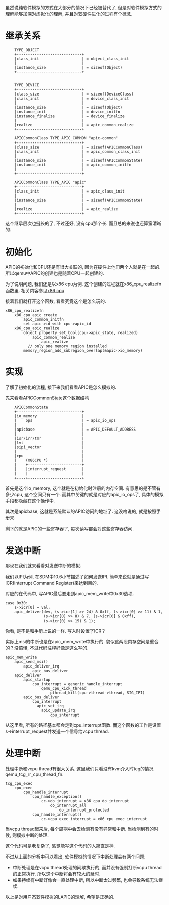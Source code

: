 虽然说纯软件模拟的方式在大部分的情况下已经被替代了, 但是对软件模拟方式的理解能够加深对虚拟化的理解, 并且对软硬件进化的过程有个概念. 

# 继承关系

```
    TYPE_OBJECT
    +-----------------------------+
    |class_init                   | = object_class_init
    |                             |
    |instance_size                | = sizeof(Object)
    +-----------------------------+


    TYPE_DEVICE
    +-----------------------------+
    |class_size                   | = sizeof(DeviceClass)
    |class_init                   | = device_class_init
    |                             |
    |instance_size                | = sizeof(Object)
    |instance_init                | = device_initfn
    |instance_finalize            | = device_finalize
    |                             |
    |realize                      | = apic_common_realize
    +-----------------------------+

    APICCommonClass TYPE_APIC_COMMON "apic-common"
    +-----------------------------+
    |class_size                   | = sizeof(APICCommonClass)
    |class_init                   | = apic_common_class_init   
    |                             |
    |instance_size                | = sizeof(APICCommonState)
    |instance_init                | = apic_common_initfn       
    |                             |
    +-----------------------------+

    APICCommonClass TYPE_APIC "apic"                  
    +-----------------------------+                   
    |class_init                   | = apic_class_init
    |                             |                   
    |instance_size                | = sizeof(APICCommonState)
    |                             |                   
    |realize                      | = apic_realize
    +-----------------------------+                   
```

这个继承层次也挺长的了, 不过还好, 没有cpu那个长. 而且总的来说也还算蛮清晰的. 

# 初始化

APIC的初始化和CPU还是有很大关联的, 因为在硬件上他们两个人就是在一起的. 所以qemu中APIC的创建也是随着CPU一起创建的. 

为了说明问题, 我们还是以x86 cpu为例. 这个创建的过程就在x86_cpu_realizefn函数里. 相关内容参见[x86 cpu][1]

接着我们就打开这个函数, 看看究竟这个是怎么玩的. 

```
x86_cpu_realizefn
    x86_cpu_apic_create
        apic_common_initfn
        set apic->id with cpu->apic_id
    x86_cpu_apic_realize
        object_property_set_bool(cpu->apic_state, realized)
            apic_common_realize
                apic_realize
	      // only one memory region installed
        memory_region_add_subregion_overlap(&apic->io_memory)
```

# 实现

了解了初始化的流程, 接下来我们看看APIC是怎么模拟的. 

先来看看APICCommonState这个数据结构

```
    APICCommonState
    +-----------------------------+       
    |io_memory                    |
    |    ops                      | = apic_io_ops
    |                             |                                                                            
    |apicbase                     | = APIC_DEFAULT_ADDRESS
    |                             |
    |isr/irr/tmr                  |
    |lvt                          |
    |sipi_vector                  |
    |                             |
    |cpu                          |
    |    (X86CPU *)               |
    |    +------------------------+
    |    |interrupt_request       |
    |    |                        |
    +----+------------------------+
```

首先是这个io_memory, 这个就是在初始化时注册的内存空间. 有意思的是不管有多少cpu, 这个空间只有一个. 而其中关键的就是对应的apic_io_ops了, 具体的模拟手段都隐藏在这个操作中. 

其次是apicbase, 这就是系统默认的APIC访问的地址了. 这没啥说的, 就是按照手册来. 

剩下的就是APIC的一些寄存器了, 每次读写都会对这些寄存器访问. 

# 发送中断

那现在我们就来看看对发送中断的模拟. 

我们以IPI为例, 在SDM中10.6小节描述了如何发送IPI. 简单来说就是通过写ICR(Interrupt Command Register)来达到目的. 

对应的在代码中, 写APIC最后要走到apic_mem_write中0x30选项. 

```
case 0x30:
    s->icr[0] = val;
    apic_deliver(dev, (s->icr[1] >> 24) & 0xff, (s->icr[0] >> 11) & 1,
                 (s->icr[0] >> 8) & 7, (s->icr[0] & 0xff),
                 (s->icr[0] >> 15) & 1);
```

你看, 是不是和手册上说的一样. 写入时设置了ICR？

实际上msi的中断也是在apic_mem_write中执行的. 貌似这两段内存空间是重合的？没搞懂, 不过代码注释好像是这么写的. 

```
apic_mem_write
    apic_send_msi()
        apic_deliver_irq
            apic_bus_deliver
    apic_deliver
        apic_startup
            cpu_interrupt = generic_handle_interrupt
                qemu_cpu_kick_thread
                    pthread_kill(cpu->thread->thread, SIG_IPI)
        apic_bus_deliver
            cpu_interrupt
	          apic_set_irq
                apic_update_irq
                    cpu_interrupt
```

从这里看, 所有的路径基本都会走到cpu_interrupt函数. 而这个函数的工作是设置s->interrupt_request并发送一个信号给vcpu thread. 

# 处理中断

处理中断和vcpu thread有很大关系. 这里我们只看没有kvm介入时tcg的情况 qemu_tcg_rr_cpu_thread_fn. 

```
tcg_cpu_exec
    cpu_exec
        cpu_handle_interrupt
            cpu_handle_exception()
                cc->do_interrupt = x86_cpu_do_interrupt
                    do_interrupt_all
                        do_interrupt_protected
            cpu_handle_interrupt()
                cc->cpu_exec_interrupt = x86_cpu_exec_interrupt
```

当vcpu thread起来后, 每个周期中会去检测有没有异常和中断. 当检测到有的时候, 则模拟中断的处理. 

这个代码可是老复杂了, 感觉能写这个代码的人简直是神. 

不过从上面的分析中可以看出, 软件模拟的情况下中断处理会有两个问题: 

* 中断处理是在vcpu thread处理的间歇执行的, 而并没有强制打断vcpu thread的正常执行. 所以这个中断将会有较大的延时. 
* 如果持续有中断好像会一直处理中断, 所以中断太过频繁, 也会导致系统无法继续. 

以上是对用户态软件模拟的LAPIC的理解, 希望是正确的. 

[1]: /cpu/02-x86_cpu.md
